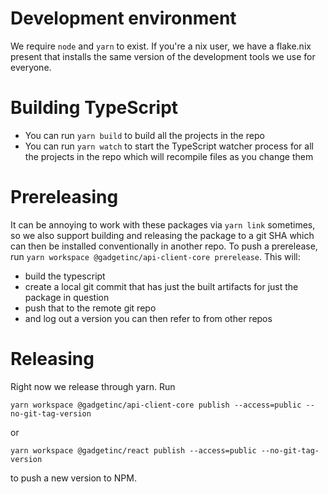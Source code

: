 # Development environment

We require `node` and `yarn` to exist. If you're a nix user, we have a flake.nix present that installs the same version of the development tools we use for everyone.

# Building TypeScript

- You can run `yarn build` to build all the projects in the repo
- You can run `yarn watch` to start the TypeScript watcher process for all the projects in the repo which will recompile files as you change them

# Prereleasing

It can be annoying to work with these packages via `yarn link` sometimes, so we also support building and releasing the package to a git SHA which can then be installed conventionally in another repo. To push a prerelease, run `yarn workspace @gadgetinc/api-client-core prerelease`. This will:

- build the typescript
- create a local git commit that has just the built artifacts for just the package in question
- push that to the remote git repo
- and log out a version you can then refer to from other repos

# Releasing

Right now we release through yarn. Run

```
yarn workspace @gadgetinc/api-client-core publish --access=public --no-git-tag-version
```

or

```
yarn workspace @gadgetinc/react publish --access=public --no-git-tag-version
```

to push a new version to NPM.
